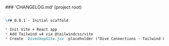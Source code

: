 \### 'CHANGELOG.md' (project root)

```markdown

\## 0.0.1 - Initial scaffold

* Init Vite + React app
* Add Tailwind v4 via @tailwindcss/vite
* Create `DiveShopSite.jsx` placeholder ("Dive Connections - Tailwind OK")
